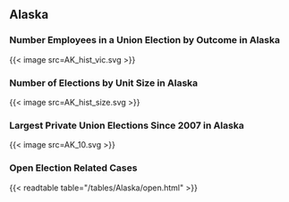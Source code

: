 ##  Alaska

### Number Employees in a Union Election by Outcome in Alaska
{{< image src=AK_hist_vic.svg >}}

### Number of Elections by Unit Size in Alaska
{{< image src=AK_hist_size.svg >}}

### Largest Private Union Elections Since 2007 in Alaska
{{< image src=AK_10.svg >}}

### Open Election Related Cases
{{< readtable table="/tables/Alaska/open.html" >}}

